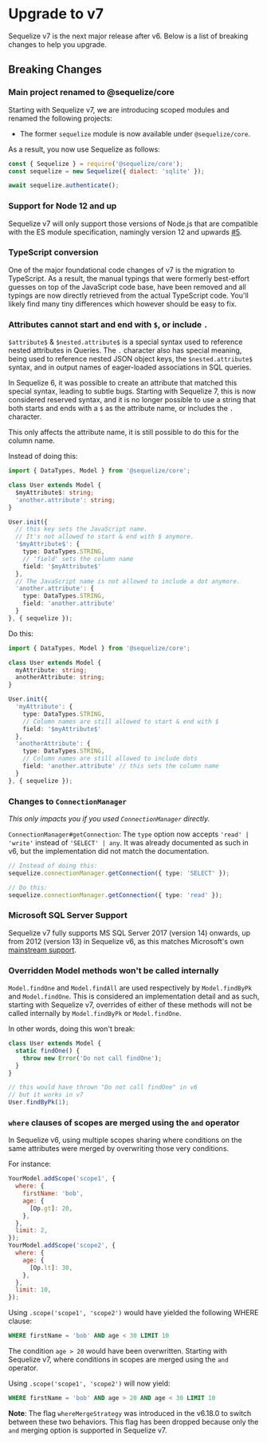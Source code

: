 # Upgrade to v7

Sequelize v7 is the next major release after v6. Below is a list of breaking changes to help you upgrade.

## Breaking Changes

### Main project renamed to @sequelize/core

Starting with Sequelize v7, we are introducing scoped modules and renamed the following projects:

- The former `sequelize` module is now available under `@sequelize/core`.

As a result, you now use Sequelize as follows:

```javascript
const { Sequelize } = require('@sequelize/core');
const sequelize = new Sequelize({ dialect: 'sqlite' });

await sequelize.authenticate();
```

### Support for Node 12 and up

Sequelize v7 will only support those versions of Node.js that are compatible with the ES module specification,
namingly version 12 and upwards [#5](https://github.com/sequelize/meetings/issues/5).

### TypeScript conversion

One of the major foundational code changes of v7 is the migration to TypeScript.
As a result, the manual typings that were formerly best-effort guesses on top of the JavaScript code base,
have been removed and all typings are now directly retrieved from the actual TypeScript code.
You'll likely find many tiny differences which however should be easy to fix.

### Attributes cannot start and end with `$`, or include `.`

`$attribute$` & `$nested.attribute$` is a special syntax used to reference nested attributes in Queries.
The `.` character also has special meaning, being used to reference nested JSON object keys,
the `$nested.attribute$` syntax, and in output names of eager-loaded associations in SQL queries.

In Sequelize 6, it was possible to create an attribute that matched this special syntax, leading to subtle bugs.
Starting with Sequelize 7, this is now considered reserved syntax, and it is no longer possible to
use a string that both starts and ends with a `$` as the attribute name, or includes the `.` character.

This only affects the attribute name, it is still possible to do this for the column name.

Instead of doing this:

```typescript
import { DataTypes, Model } from '@sequelize/core';

class User extends Model {
  $myAttribute$: string;
  'another.attribute': string;
}

User.init({
  // this key sets the JavaScript name.
  // It's not allowed to start & end with $ anymore.
  '$myAttribute$': {
    type: DataTypes.STRING,
    // 'field' sets the column name
    field: '$myAttribute$'
  },
  // The JavaScript name is not allowed to include a dot anymore.
  'another.attribute': {
    type: DataTypes.STRING,
    field: 'another.attribute'
  }
}, { sequelize });
```

Do this:

```typescript
import { DataTypes, Model } from '@sequelize/core';

class User extends Model {
  myAttribute: string;
  anotherAttribute: string;
}

User.init({
  'myAttribute': {
    type: DataTypes.STRING,
    // Column names are still allowed to start & end with $
    field: '$myAttribute$'
  },
  'anotherAttribute': {
    type: DataTypes.STRING,
    // Column names are still allowed to include dots
    field: 'another.attribute' // this sets the column name
  }
}, { sequelize });
```

### Changes to `ConnectionManager`

*This only impacts you if you used `ConnectionManager` directly.*

`ConnectionManager#getConnection`: The `type` option now accepts `'read' | 'write'` instead of `'SELECT' | any`.
It was already documented as such in v6, but the implementation did not match the documentation.

```typescript
// Instead of doing this:
sequelize.connectionManager.getConnection({ type: 'SELECT' });

// Do this:
sequelize.connectionManager.getConnection({ type: 'read' });
```

### Microsoft SQL Server Support

Sequelize v7 fully supports MS SQL Server 2017 (version 14) onwards, up from 2012 (version 13) in
Sequelize v6, as this matches Microsoft's own [mainstream support](
https://docs.microsoft.com/en-us/sql/sql-server/end-of-support/sql-server-end-of-life-overview?view=sql-server-ver15#lifecycle-dates).

### Overridden Model methods won't be called internally

`Model.findOne` and `Model.findAll` are used respectively by `Model.findByPk` and `Model.findOne`.
This is considered an implementation detail and as such, starting with Sequelize v7,
overrides of either of these methods will not be called internally by `Model.findByPk` or `Model.findOne`.

In other words, doing this won't break:

```typescript
class User extends Model {
  static findOne() {
    throw new Error('Do not call findOne');
  }
}

// this would have thrown "Do not call findOne" in v6
// but it works in v7
User.findByPk(1);
```

### `where` clauses of scopes are merged using the `and` operator

In Sequelize v6, using multiple scopes sharing where conditions on the same attributes were merged by overwriting those very conditions.

For instance:

```js
YourModel.addScope('scope1', {
  where: {
    firstName: 'bob',
    age: {
      [Op.gt]: 20,
    },
  },
  limit: 2,
});
YourModel.addScope('scope2', {
  where: {
    age: {
      [Op.lt]: 30,
    },
  },
  limit: 10,
});
```

Using `.scope('scope1', 'scope2')` would have yielded the following WHERE clause:

```sql
WHERE firstName = 'bob' AND age < 30 LIMIT 10
```

The condition `age > 20` would have been overwritten. Starting with Sequelize v7, where conditions in scopes are merged using the `and` operator.

Using `.scope('scope1', 'scope2')` will now yield:

```sql
WHERE firstName = 'bob' AND age > 20 AND age < 30 LIMIT 10
```

**Note**: The flag `whereMergeStrategy` was introduced in the v6.18.0 to switch between these two behaviors. This flag has been dropped because only the `and` merging option is supported in Sequelize v7.
